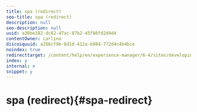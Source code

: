 ```yaml
---
title: spa (redirect)
seo-title: spa (redirect)
description: null
seo-description: null
uuid: a30be282-dc82-47ac-87b2-45f86fd2d4d4
contentOwner: carlino
discoiquuid: a266cf9b-8d1d-412a-b084-772d4c4b4bce
noindex: true
redirecttarget: /content/help/en/experience-manager/6-4/sites/developing/using/reference-materials
index: y
internal: n
snippet: y
---
```


# spa (redirect){#spa-redirect}

